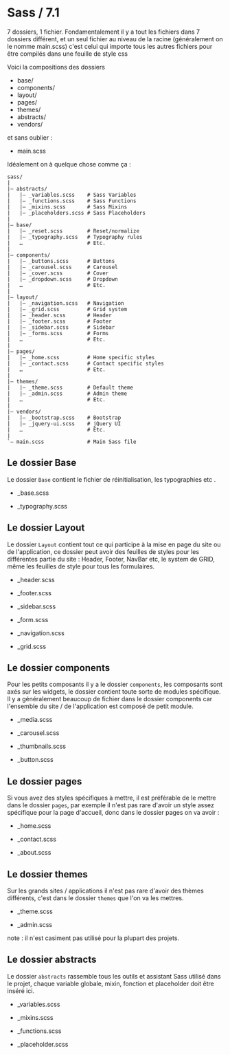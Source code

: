 # Sass / 7.1 

7 dossiers, 1 fichier. Fondamentalement il y a tout les fichiers dans 7 dossiers différent, et un seul fichier au niveau de la racine (généralement on le nomme main.scss) c'est celui qui importe tous les autres fichiers pour être compilés dans une feuille de style css

Voici la compositions des dossiers

*   base/
*   components/
*   layout/
*   pages/
*   themes/
*   abstracts/
*   vendors/

et sans oublier :

*   main.scss

Idéalement on à quelque chose comme ça :
```
sass/
|
|– abstracts/
|   |– _variables.scss    # Sass Variables
|   |– _functions.scss    # Sass Functions
|   |– _mixins.scss       # Sass Mixins
|   |– _placeholders.scss # Sass Placeholders
|
|– base/
|   |– _reset.scss        # Reset/normalize
|   |– _typography.scss   # Typography rules
|   …                     # Etc.
|
|– components/
|   |– _buttons.scss      # Buttons
|   |– _carousel.scss     # Carousel
|   |– _cover.scss        # Cover
|   |– _dropdown.scss     # Dropdown
|   …                     # Etc.
|
|– layout/
|   |– _navigation.scss   # Navigation
|   |– _grid.scss         # Grid system
|   |– _header.scss       # Header
|   |– _footer.scss       # Footer
|   |– _sidebar.scss      # Sidebar
|   |– _forms.scss        # Forms
|   …                     # Etc.
|
|– pages/
|   |– _home.scss         # Home specific styles
|   |– _contact.scss      # Contact specific styles
|   …                     # Etc.
|
|– themes/
|   |– _theme.scss        # Default theme
|   |– _admin.scss        # Admin theme
|   …                     # Etc.
|
|– vendors/
|   |– _bootstrap.scss    # Bootstrap
|   |– _jquery-ui.scss    # jQuery UI
|   …                     # Etc.
|
`– main.scss              # Main Sass file
```

## Le dossier Base

Le dossier `Base` contient le fichier de réinitialisation, les typographies etc .

*   _base.scss

*   _typography.scss

## Le dossier Layout 

Le dossier `Layout` contient tout ce qui participe à la mise en page du site ou de l'application, ce dossier
peut avoir des feuilles de styles pour les différentes partie du site : Header, Footer, NavBar etc, le system de GRID, même les feuilles de style pour tous les formulaires.

*   _header.scss

*   _footer.scss

*   _sidebar.scss

*   _form.scss

*   _navigation.scss

*   _grid.scss

## Le dossier components

Pour les petits composants il y a le dossier `components`, les composants sont axés sur les widgets, le dossier contient toute sorte de modules spécifique. Il y a généralement beaucoup de fichier dans le dossier components car l'ensemble du site / de l'application est composé de petit module.

*   _media.scss

*   _carousel.scss

*   _thumbnails.scss

*   _button.scss

## Le dossier pages

Si vous avez des styles spécifiques à mettre, il est préférable de le mettre dans le dossier `pages`, par exemple il n'est pas rare d'avoir un style assez spécifique pour la page d'accueil, donc dans le dossier pages on va avoir : 

*   _home.scss

*   _contact.scss

*   _about.scss

## Le dossier themes

Sur les grands sites / applications il n'est pas rare d'avoir des thèmes différents, c'est dans le dossier `themes` que l'on va les mettres.

*   _theme.scss

*   _admin.scss

note : il n'est casiment pas utilisé pour la plupart des projets.

## Le dossier abstracts

Le dossier `abstracts` rassemble tous les outils et assistant Sass utilisé dans le projet, chaque variable globale, mixin, fonction et placeholder doit être inséré ici.

*   _variables.scss

*   _mixins.scss

*   _functions.scss

*   _placeholder.scss

